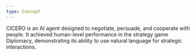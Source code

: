 ```yaml
---
type: Concept
---
```


CICERO is an AI agent designed to negotiate, persuade, and cooperate with people. It achieved human-level performance in the strategy game Diplomacy, demonstrating its ability to use natural language for strategic interactions.